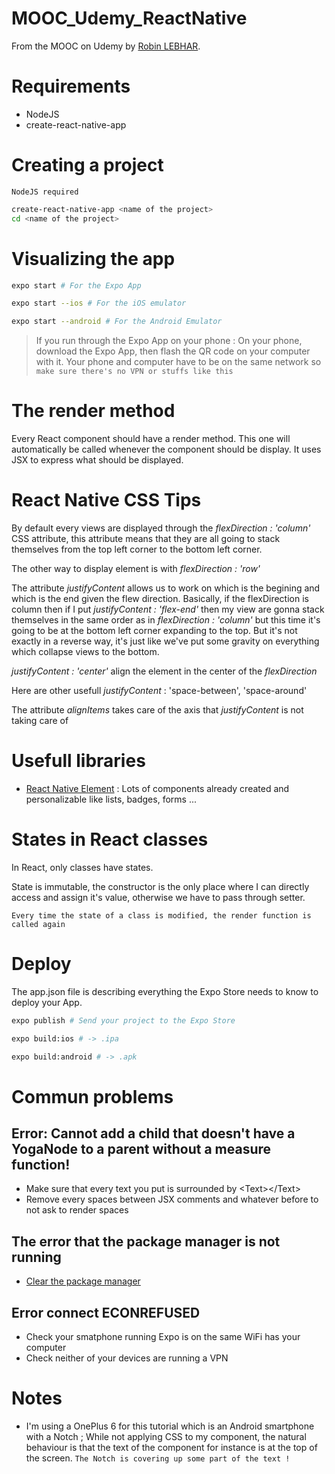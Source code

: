# MOOC_Udemy_ReactNative

From the MOOC on Udemy by [Robin LEBHAR](https://www.udemy.com/tuto-react-native-pour-debutants/learn/v4/overview).

# Requirements

- NodeJS
- create-react-native-app

# Creating a project

`NodeJS required`

```sh
create-react-native-app <name of the project>
cd <name of the project>
```

# Visualizing the app

```sh
expo start # For the Expo App

expo start --ios # For the iOS emulator

expo start --android # For the Android Emulator
```

> If you run through the Expo App on your phone :
> On your phone, download the Expo App, then flash the QR code on your computer with it.
> Your phone and computer have to be on the same network so `make sure there's no VPN or stuffs like this`

# The render method

Every React component should have a render method.
This one will automatically be called whenever the component should be display.
It uses JSX to express what should be displayed.

# React Native CSS Tips

By default every views are displayed through the _flexDirection : 'column'_ CSS attribute, this attribute means that they are all going to stack themselves from the top left corner to the bottom left corner.

The other way to display element is with _flexDirection : 'row'_

The attribute _justifyContent_ allows us to work on which is the begining and which is the end given the flew direction. Basically, if the flexDirection is column then if I put _justifyContent : 'flex-end'_ then my view are gonna stack themselves in the same order as in _flexDirection : 'column'_ but this time it's going to be at the bottom left corner expanding to the top. But it's not exactly in a reverse way, it's just like we've put some gravity on everything which collapse views to the bottom.

_justifyContent : 'center'_ align the element in the center of the _flexDirection_

Here are other usefull _justifyContent_ : 'space-between', 'space-around'

The attribute _alignItems_ takes care of the axis that _justifyContent_ is not taking care of

# Usefull libraries

- [React Native Element](https://github.com/react-native-training/react-native-elements) : Lots of components already created and personalizable like lists, badges, forms ...

# States in React classes

In React, only classes have states.

State is immutable, the constructor is the only place where I can directly access and assign it's value, otherwise we have to pass through setter.

`Every time the state of a class is modified, the render function is called again`

# Deploy

The app.json file is describing everything the Expo Store needs to know to deploy your App.

```sh
expo publish # Send your project to the Expo Store

expo build:ios # -> .ipa

expo build:android # -> .apk
```

# Commun problems

## Error: Cannot add a child that doesn't have a YogaNode to a parent without a measure function!

- Make sure that every text you put is surrounded by \<Text\>\</Text\>
- Remove every spaces between JSX comments and whatever before to not ask to render spaces

## The error that the package manager is not running

- [Clear the package manager](https://forums.expo.io/t/how-to-clear-the-react-native-packager/1352/8)

## Error connect ECONREFUSED

- Check your smatphone running Expo is on the same WiFi has your computer
- Check neither of your devices are running a VPN

# Notes

- I'm using a OnePlus 6 for this tutorial which is an Android smartphone with a Notch ; While not applying CSS to my component, the natural behaviour is that the text of the component for instance is at the top of the screen. `The Notch is covering up some part of the text !`